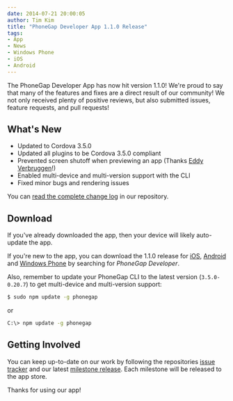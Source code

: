 ```yaml
---
date: 2014-07-21 20:00:05
author: Tim Kim
title: "PhoneGap Developer App 1.1.0 Release"
tags:
- App
- News
- Windows Phone
- iOS
- Android
---
```


The PhoneGap Developer App has now hit version 1.1.0! We're proud to say that many of
the features and fixes are a direct result of our community! We not only received
plenty of positive reviews, but also submitted issues, feature requests, and pull requests!

## What's New

- Updated to Cordova 3.5.0
- Updated all plugins to be Cordova 3.5.0 compliant
- Prevented screen shutoff when previewing an app (Thanks [Eddy Verbruggen][7]!)
- Enabled multi-device and multi-version support with the CLI
- Fixed minor bugs and rendering issues

You can [read the complete change log][1] in our repository.

## Download

If you've already downloaded the app, then your device will likely auto-update the app.

If you're new to the app, you can download the 1.1.0 release for [iOS][2], [Android][3]
and [Windows Phone][4] by searching for _PhoneGap Developer_.

Also, remember to update your PhoneGap CLI to the latest version (`3.5.0-0.20.7`) to
get multi-device and multi-version support:

```sh
$ sudo npm update -g phonegap
```

or

```sh
C:\> npm update -g phonegap
```

## Getting Involved

You can keep up-to-date on our work by following the repositories [issue tracker][6]
and our latest [milestone release][5]. Each milestone will be released to the app store.

Thanks for using our app!

[1]: https://github.com/phonegap/phonegap-app-developer/blob/master/CHANGELOG.md#110
[2]: https://itunes.apple.com/app/id843536693
[3]: https://play.google.com/store/apps/details?id=com.adobe.phonegap.app
[4]: http://www.windowsphone.com/en-us/store/app/phonegap-developer/5c6a2d1e-4fad-4bf8-aaf7-71380cc84fe3
[5]: https://github.com/phonegap/phonegap-app-developer/issues/milestones
[6]: https://github.com/phonegap/phonegap-app-developer/issues/
[7]: https://github.com/EddyVerbruggen/Insomnia-PhoneGap-Plugin/
